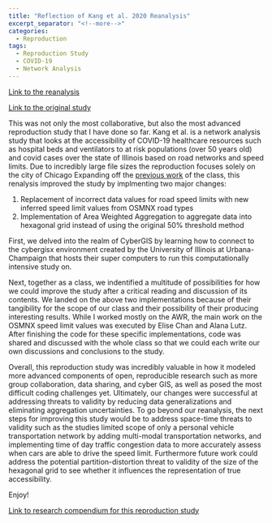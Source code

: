 ```yaml
---
title: "Reflection of Kang et al. 2020 Reanalysis"
excerpt_separator: "<!--more-->"
categories:
  - Reproduction
tags: 
  - Reproduction Study 
  - COVID-19
  - Network Analysis
---
```


[Link to the reanalysis](https://isaiahbennett2.github.io/RPr-Kang-2020//)

[Link to the original study](https://ij-healthgeographics.biomedcentral.com/articles/10.1186/s12942-020-00229-x)

This was not only the most collaborative, but also the most advanced reproduction study that I have done so far. Kang et al. is a network analysis study that looks at the accessibility of COVID-19 healthcare resources such as hospital beds and ventilators to at risk populations (over 50 years old) and covid cases over the state of Illinois based on road networks and speed limits. Due to incredibly large file sizes the reproduction focuses solely on the city of Chicago Expanding off the [previous work](https://github.com/isaiahbennett2/RPr-Kang-2020/blob/main/procedure/code/02-COVID-19Acc-Original.ipynb) of the class, this renalysis improved the study by implmenting two major changes: 
1. Replacement of incorrect data values for road speed limits with new inferred speed limit values from OSMNX road types
2. Implementation of Area Weighted Aggregation to aggregate data into hexagonal grid instead of using the original 50% threshold method 

First, we delved into the realm of CyberGIS by learning how to connect to the cybergisx environment created by the University of Illinois at Urbana-Champaign that hosts their super computers to run this computationally intensive study on. 

Next, together as a class, we indentified a multitude of possibilities for how we could improve the study after a critical reading and discussion of its contents. We landed on the above two implementations because of their tangibility for the scope of our class and their possibility of their producing interesting results. While I worked mostly on the AWR, the main work on the OSMNX speed limit values was executed by Elise Chan and Alana Lutz. After finishing the code for these specific implementations, code was shared and discussed with the whole class so that we could each write our own discussions and conclusions to the study. 

Overall, this reproduction study was incredibly valuable in how it modeled more advanced components of open, reproducible research such as more group collaboration, data sharing, and cyber GIS, as well as posed the most difficult coding challenges yet. 
Ultimately, our changes were successful at addressing threats to validity by reducing data generalizations and eliminating aggregation uncertainties. To go beyond our reanalysis, the next steps for improving this study would be to address space-time threats to validity such as the studies limited scope of only a personal vehicle transportation network by adding multi-modal transportation networks, and implementing time of day traffic congestion data to more accurately assess when cars are able to drive the speed limit. Furthermore future work could address the potential partition-distortion threat to validity of the size of the hexagonal grid to see whether it influences the representation of true accessibility. 

Enjoy!

[Link to research compendium for this reproduction study](https://github.com/isaiahbennett2/RPr-Kang-2020)
